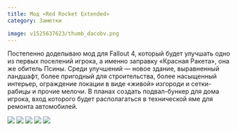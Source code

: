 ```yaml
---
title: Мод «Red Rocket Extended»
category: Заметки

image: v1525637623/thumb_dacobv.png
---
```


Постепенно доделываю мод для Fallout 4, который будет улучшать одно из первых поселений игрока, а именно заправку «Красная Ракета», она же обитель Псины. Среди улучшений — новое здание, выравненный ландшафт, более пригодный для строительства, более насыщенный интерьер, ограждение локации в виде «живой» изгороди и сетки-рабицы и прочие мелочи. В планах создать подвал-бункер для дома игрока, вход которого будет располагаться в технической яме для ремонта автомобилей.

<!-- more -->

<div class="fotorama space full">
	<img src="https://res.cloudinary.com/milkleaks/image/upload/v1519046136/01_suakvv.png" />
	<img src="https://res.cloudinary.com/milkleaks/image/upload/v1519046130/02_beqdwp.png" />
	<img src="https://res.cloudinary.com/milkleaks/image/upload/v1519046129/03_ramzq7.png" />
	<img src="https://res.cloudinary.com/milkleaks/image/upload/v1519046130/04_oa3ri1.png" />
	<img src="https://res.cloudinary.com/milkleaks/image/upload/v1519046126/05_egdfsf.png" />
</div>